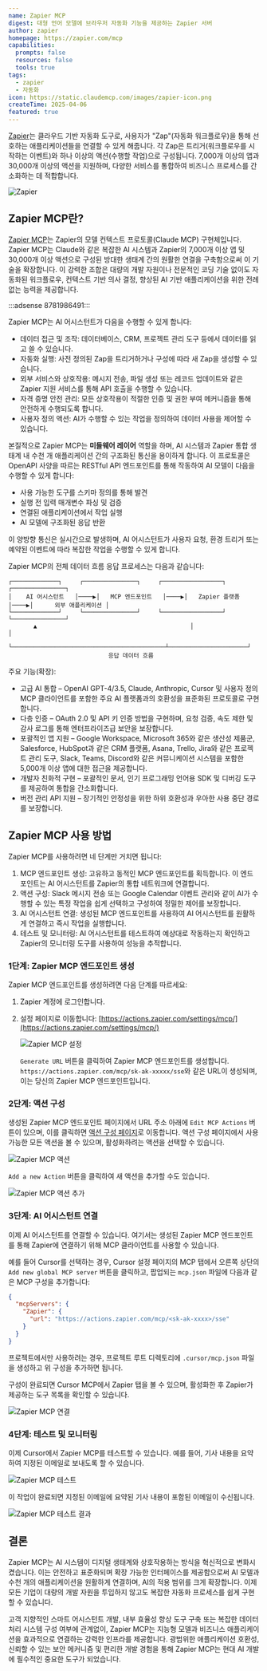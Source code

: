 ```yaml
---
name: Zapier MCP
digest: 대형 언어 모델에 브라우저 자동화 기능을 제공하는 Zapier 서버
author: zapier
homepage: https://zapier.com/mcp
capabilities:
  prompts: false
  resources: false
  tools: true
tags:
  - zapier
  - 자동화
icon: https://static.claudemcp.com/images/zapier-icon.png
createTime: 2025-04-06
featured: true
---
```


[Zapier](https://zapier.com)는 클라우드 기반 자동화 도구로, 사용자가 "Zap"(자동화 워크플로우)을 통해 선호하는 애플리케이션들을 연결할 수 있게 해줍니다. 각 Zap은 트리거(워크플로우를 시작하는 이벤트)와 하나 이상의 액션(수행할 작업)으로 구성됩니다. 7,000개 이상의 앱과 30,000개 이상의 액션을 지원하며, 다양한 서비스를 통합하여 비즈니스 프로세스를 간소화하는 데 적합합니다.

![Zapier](https://static.claudemcp.com/images/zapier-mcp.jpg)

## Zapier MCP란?

[Zapier MCP](https://zapier.com/mcp)는 Zapier의 모델 컨텍스트 프로토콜(Claude MCP) 구현체입니다. Zapier MCP는 Claude와 같은 복잡한 AI 시스템과 Zapier의 7,000개 이상 앱 및 30,000개 이상 액션으로 구성된 방대한 생태계 간의 원활한 연결을 구축함으로써 이 기술을 확장합니다. 이 강력한 조합은 대량의 개발 자원이나 전문적인 코딩 기술 없이도 자동화된 워크플로우, 컨텍스트 기반 의사 결정, 향상된 AI 기반 애플리케이션을 위한 전례 없는 능력을 제공합니다.

:::adsense 8781986491:::

Zapier MCP는 AI 어시스턴트가 다음을 수행할 수 있게 합니다:

- 데이터 접근 및 조작: 데이터베이스, CRM, 프로젝트 관리 도구 등에서 데이터를 읽고 쓸 수 있습니다.
- 자동화 실행: 사전 정의된 Zap을 트리거하거나 구성에 따라 새 Zap을 생성할 수 있습니다.
- 외부 서비스와 상호작용: 메시지 전송, 파일 생성 또는 레코드 업데이트와 같은 Zapier 지원 서비스를 통해 API 호출을 수행할 수 있습니다.
- 자격 증명 안전 관리: 모든 상호작용이 적절한 인증 및 권한 부여 메커니즘을 통해 안전하게 수행되도록 합니다.
- 사용자 정의 액션: AI가 수행할 수 있는 작업을 정의하여 데이터 사용을 제어할 수 있습니다.

본질적으로 Zapier MCP는 **미들웨어 레이어** 역할을 하며, AI 시스템과 Zapier 통합 생태계 내 수천 개 애플리케이션 간의 구조화된 통신을 용이하게 합니다. 이 프로토콜은 OpenAPI 사양을 따르는 RESTful API 엔드포인트를 통해 작동하여 AI 모델이 다음을 수행할 수 있게 합니다:

- 사용 가능한 도구를 스키마 정의를 통해 발견
- 실행 전 입력 매개변수 파싱 및 검증
- 연결된 애플리케이션에서 작업 실행
- AI 모델에 구조화된 응답 반환

이 양방향 통신은 실시간으로 발생하며, AI 어시스턴트가 사용자 요청, 환경 트리거 또는 예약된 이벤트에 따라 복잡한 작업을 수행할 수 있게 합니다.

Zapier MCP의 전체 데이터 흐름 응답 프로세스는 다음과 같습니다:

```
┌─────────────┐     ┌───────────────┐     ┌─────────────────┐     ┌───────────────┐
│    AI 어시스턴트   │────▶│   MCP 엔드포인트   │────▶│   Zapier 플랫폼   │────▶│      외부 애플리케이션 │
└─────────────┘     └───────────────┘     └─────────────────┘     └───────────────┘
       ▲                                           │                      │
       └───────────────────────────────────────────┴──────────────────────┘
                            응답 데이터 흐름
```

주요 기능(확장):

- 고급 AI 통합 – OpenAI GPT-4/3.5, Claude, Anthropic, Cursor 및 사용자 정의 MCP 클라이언트를 포함한 주요 AI 플랫폼과의 호환성을 표준화된 프로토콜로 구현합니다.
- 다층 인증 – OAuth 2.0 및 API 키 인증 방법을 구현하며, 요청 검증, 속도 제한 및 감사 로그를 통해 엔터프라이즈급 보안을 보장합니다.
- 포괄적인 앱 지원 – Google Workspace, Microsoft 365와 같은 생산성 제품군, Salesforce, HubSpot과 같은 CRM 플랫폼, Asana, Trello, Jira와 같은 프로젝트 관리 도구, Slack, Teams, Discord와 같은 커뮤니케이션 시스템을 포함한 5,000개 이상 앱에 대한 접근을 제공합니다.
- 개발자 친화적 구현 – 포괄적인 문서, 인기 프로그래밍 언어용 SDK 및 디버깅 도구를 제공하여 통합을 간소화합니다.
- 버전 관리 API 지원 – 장기적인 안정성을 위한 하위 호환성과 우아한 사용 중단 경로를 보장합니다.

## Zapier MCP 사용 방법

Zapier MCP를 사용하려면 네 단계만 거치면 됩니다:

1. MCP 엔드포인트 생성: 고유하고 동적인 MCP 엔드포인트를 획득합니다. 이 엔드포인트는 AI 어시스턴트를 Zapier의 통합 네트워크에 연결합니다.
2. 액션 구성: Slack 메시지 전송 또는 Google Calendar 이벤트 관리와 같이 AI가 수행할 수 있는 특정 작업을 쉽게 선택하고 구성하여 정밀한 제어를 보장합니다.
3. AI 어시스턴트 연결: 생성된 MCP 엔드포인트를 사용하여 AI 어시스턴트를 원활하게 연결하고 즉시 작업을 실행합니다.
4. 테스트 및 모니터링: AI 어시스턴트를 테스트하여 예상대로 작동하는지 확인하고 Zapier의 모니터링 도구를 사용하여 성능을 추적합니다.

### 1단계: Zapier MCP 엔드포인트 생성

Zapier MCP 엔드포인트를 생성하려면 다음 단계를 따르세요:

1. Zapier 계정에 로그인합니다.
2. 설정 페이지로 이동합니다: [https://actions.zapier.com/settings/mcp/](https://actions.zapier.com/settings/mcp/)

   ![Zapier MCP 설정](https://static.claudemcp.com/images/zapier-mcp-settings.jpg)

   `Generate URL` 버튼을 클릭하여 Zapier MCP 엔드포인트를 생성합니다. `https://actions.zapier.com/mcp/sk-ak-xxxxx/sse`와 같은 URL이 생성되며, 이는 당신의 Zapier MCP 엔드포인트입니다.

### 2단계: 액션 구성

생성된 Zapier MCP 엔드포인트 페이지에서 URL 주소 아래에 `Edit MCP Actions` 버튼이 있으며, 이를 클릭하면 [액션 구성 페이지](https://actions.zapier.com/mcp/actions/)로 이동합니다. 액션 구성 페이지에서 사용 가능한 모든 액션을 볼 수 있으며, 활성화하려는 액션을 선택할 수 있습니다.

![Zapier MCP 액션](https://static.claudemcp.com/images/zapier-mcp-actions.jpg)

`Add a new Action` 버튼을 클릭하여 새 액션을 추가할 수도 있습니다.

![Zapier MCP 액션 추가](https://static.claudemcp.com/images/zapier-add-action.jpg)

### 3단계: AI 어시스턴트 연결

이제 AI 어시스턴트를 연결할 수 있습니다. 여기서는 생성된 Zapier MCP 엔드포인트를 통해 Zapier에 연결하기 위해 MCP 클라이언트를 사용할 수 있습니다.

예를 들어 Cursor를 선택하는 경우, Cursor 설정 페이지의 MCP 탭에서 오른쪽 상단의 `Add new global MCP server` 버튼을 클릭하고, 팝업되는 `mcp.json` 파일에 다음과 같은 MCP 구성을 추가합니다:

```json
{
  "mcpServers": {
    "Zapier": {
      "url": "https://actions.zapier.com/mcp/<sk-ak-xxxx>/sse"
    }
  }
}
```

프로젝트에서만 사용하려는 경우, 프로젝트 루트 디렉토리에 `.cursor/mcp.json` 파일을 생성하고 위 구성을 추가하면 됩니다.

구성이 완료되면 Cursor MCP에서 Zapier 탭을 볼 수 있으며, 활성화한 후 Zapier가 제공하는 도구 목록을 확인할 수 있습니다.

![Zapier MCP 연결](https://static.claudemcp.com/images/zapier-cursor-settings.png)

### 4단계: 테스트 및 모니터링

이제 Cursor에서 Zapier MCP를 테스트할 수 있습니다. 예를 들어, 기사 내용을 요약하여 지정된 이메일로 보내도록 할 수 있습니다.

![Zapier MCP 테스트](https://static.claudemcp.com/images/zapier-test.png)

이 작업이 완료되면 지정된 이메일에 요약된 기사 내용이 포함된 이메일이 수신됩니다.

![Zapier MCP 테스트 결과](https://static.claudemcp.com/images/zapier-result.png)

## 결론

Zapier MCP는 AI 시스템이 디지털 생태계와 상호작용하는 방식을 혁신적으로 변화시켰습니다. 이는 안전하고 표준화되며 확장 가능한 인터페이스를 제공함으로써 AI 모델과 수천 개의 애플리케이션을 원활하게 연결하며, AI의 적용 범위를 크게 확장합니다. 이제 모든 기업이 대량의 개발 자원을 투입하지 않고도 복잡한 자동화 프로세스를 쉽게 구현할 수 있습니다.

고객 지향적인 스마트 어시스턴트 개발, 내부 효율성 향상 도구 구축 또는 복잡한 데이터 처리 시스템 구성 여부에 관계없이, Zapier MCP는 지능형 모델과 비즈니스 애플리케이션을 효과적으로 연결하는 강력한 인프라를 제공합니다. 광범위한 애플리케이션 호환성, 신뢰할 수 있는 보안 메커니즘 및 편리한 개발 경험을 통해 Zapier MCP는 현대 AI 개발에 필수적인 중요한 도구가 되었습니다.
